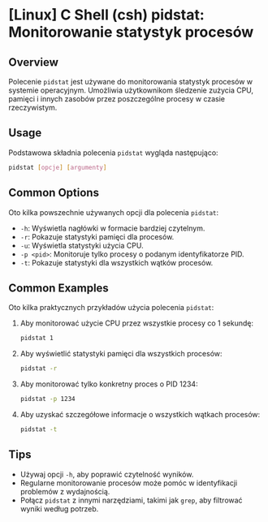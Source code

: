 # [Linux] C Shell (csh) pidstat: Monitorowanie statystyk procesów

## Overview
Polecenie `pidstat` jest używane do monitorowania statystyk procesów w systemie operacyjnym. Umożliwia użytkownikom śledzenie zużycia CPU, pamięci i innych zasobów przez poszczególne procesy w czasie rzeczywistym.

## Usage
Podstawowa składnia polecenia `pidstat` wygląda następująco:

```bash
pidstat [opcje] [argumenty]
```

## Common Options
Oto kilka powszechnie używanych opcji dla polecenia `pidstat`:

- `-h`: Wyświetla nagłówki w formacie bardziej czytelnym.
- `-r`: Pokazuje statystyki pamięci dla procesów.
- `-u`: Wyświetla statystyki użycia CPU.
- `-p <pid>`: Monitoruje tylko procesy o podanym identyfikatorze PID.
- `-t`: Pokazuje statystyki dla wszystkich wątków procesów.

## Common Examples
Oto kilka praktycznych przykładów użycia polecenia `pidstat`:

1. Aby monitorować użycie CPU przez wszystkie procesy co 1 sekundę:

    ```bash
    pidstat 1
    ```

2. Aby wyświetlić statystyki pamięci dla wszystkich procesów:

    ```bash
    pidstat -r
    ```

3. Aby monitorować tylko konkretny proces o PID 1234:

    ```bash
    pidstat -p 1234
    ```

4. Aby uzyskać szczegółowe informacje o wszystkich wątkach procesów:

    ```bash
    pidstat -t
    ```

## Tips
- Używaj opcji `-h`, aby poprawić czytelność wyników.
- Regularne monitorowanie procesów może pomóc w identyfikacji problemów z wydajnością.
- Połącz `pidstat` z innymi narzędziami, takimi jak `grep`, aby filtrować wyniki według potrzeb.